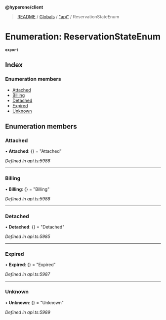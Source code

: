 **@hyperone/client**

> [README](../README.md) / [Globals](../globals.md) / ["api"](../modules/_api_.md) / ReservationStateEnum

# Enumeration: ReservationStateEnum

**`export`** 

## Index

### Enumeration members

* [Attached](_api_.reservationstateenum.md#attached)
* [Billing](_api_.reservationstateenum.md#billing)
* [Detached](_api_.reservationstateenum.md#detached)
* [Expired](_api_.reservationstateenum.md#expired)
* [Unknown](_api_.reservationstateenum.md#unknown)

## Enumeration members

### Attached

•  **Attached**: {} = "Attached"

*Defined in api.ts:5986*

___

### Billing

•  **Billing**: {} = "Billing"

*Defined in api.ts:5988*

___

### Detached

•  **Detached**: {} = "Detached"

*Defined in api.ts:5985*

___

### Expired

•  **Expired**: {} = "Expired"

*Defined in api.ts:5987*

___

### Unknown

•  **Unknown**: {} = "Unknown"

*Defined in api.ts:5989*
